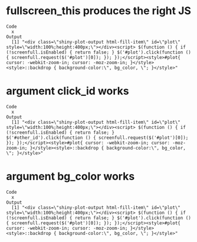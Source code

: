 # fullscreen_this produces the right JS

    Code
      x
    Output
      [1] "<div class=\"shiny-plot-output html-fill-item\" id=\"plot\" style=\"width:100%;height:400px;\"></div><script> $(function () { if (!screenfull.isEnabled) { return false; } $('#plot').click(function () { screenfull.request($('#plot')[0]); }); });</script><style>#plot{ cursor: -webkit-zoom-in; cursor: -moz-zoom-in; }</style><style>::backdrop { background-color:\", bg_color, \"; }</style>"

# argument click_id works

    Code
      x
    Output
      [1] "<div class=\"shiny-plot-output html-fill-item\" id=\"plot\" style=\"width:100%;height:400px;\"></div><script> $(function () { if (!screenfull.isEnabled) { return false; } $('#other_id').click(function () { screenfull.request($('#plot')[0]); }); });</script><style>#plot{ cursor: -webkit-zoom-in; cursor: -moz-zoom-in; }</style><style>::backdrop { background-color:\", bg_color, \"; }</style>"

# argument bg_color works

    Code
      x
    Output
      [1] "<div class=\"shiny-plot-output html-fill-item\" id=\"plot\" style=\"width:100%;height:400px;\"></div><script> $(function () { if (!screenfull.isEnabled) { return false; } $('#plot').click(function () { screenfull.request($('#plot')[0]); }); });</script><style>#plot{ cursor: -webkit-zoom-in; cursor: -moz-zoom-in; }</style><style>::backdrop { background-color:\", bg_color, \"; }</style>"

